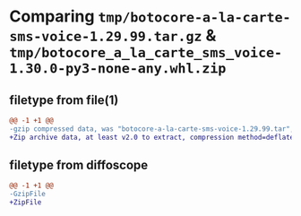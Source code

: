 # Comparing `tmp/botocore-a-la-carte-sms-voice-1.29.99.tar.gz` & `tmp/botocore_a_la_carte_sms_voice-1.30.0-py3-none-any.whl.zip`

## filetype from file(1)

```diff
@@ -1 +1 @@
-gzip compressed data, was "botocore-a-la-carte-sms-voice-1.29.99.tar", last modified: Sat Mar 25 01:23:04 2023, max compression
+Zip archive data, at least v2.0 to extract, compression method=deflate
```

## filetype from diffoscope

```diff
@@ -1 +1 @@
-GzipFile
+ZipFile
```

